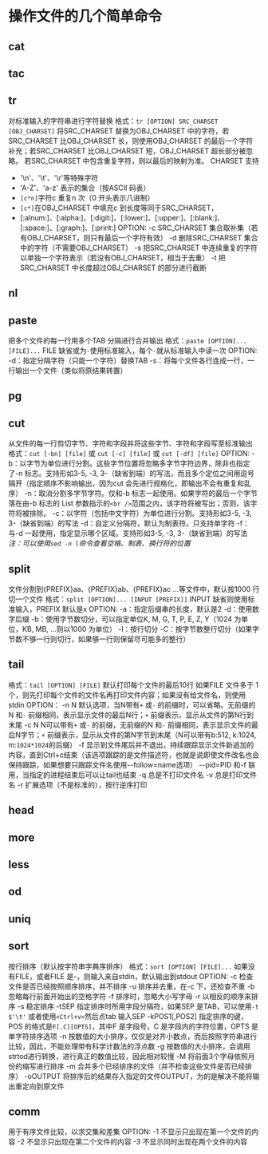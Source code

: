 # 操作文件的几个简单命令

## cat

## tac

## tr
对标准输入的字符串进行字符替换
格式：`tr [OPTION] SRC_CHARSET [OBJ_CHARSET]`
将SRC_CHARSET 替换为OBJ_CHARSET 中的字符，若SRC_CHARSET 比OBJ_CHARSET 长，则使用OBJ_CHARSET 的最后一个字符补充；若SRC_CHARSET 比OBJ_CHARSET 短，OBJ_CHARSET 超长部分被忽略。
若SRC_CHARSET 中包含重复字符，则以最后的映射为准。
CHARSET 支持
+ '\n'、'\t'、'\r'等特殊字符
+ 'A-Z'、'a-z' 表示的集合（按ASCII 码表）
+ `[c*n]`字符c 重复n 次（0 开头表示八进制）
+ `[c*]`在OBJ_CHARSET 中填充c 到长度等同于SRC_CHARSET，
+ [:alnum:]、[:alpha:]、[:digit:]、[:lower:]、[:upper:]、[:blank:]、[:space:]、[:graph:]、[:print:]
OPTION:
-c	SRC_CHARSET 集合取补集（若有OBJ_CHARSET，则只有最后一个字符有效）
-d	删除SRC_CHARSET 集合中的字符（不需要OBJ_CHARSET）
-s	把SRC_CHARSET 中连续重复的字符以单独一个字符表示（若没有OBJ_CHARSET，相当于去重）
-t	把SRC_CHARSET 中长度超过OBJ_CHARSET 的部分进行截断

## nl

## paste
把多个文件的每一行用多个TAB 分隔进行合并输出
格式：`paste [OPTION]... [FILE]...`
FILE 缺省或为`-`使用标准输入，每个`-`就从标准输入中读一次
OPTION:
-d：指定分隔字符（只能一个字符）替换TAB
-s：将每个文件各行连成一行，一行输出一个文件（类似将原结果转置）

## pg

## cut
从文件的每一行剪切字节、字符和字段并将这些字节、字符和字段写至标准输出
格式：`cut [-bn] [file]` 或 `cut [-c] [file]` 或 `cut [-df] [file]`
OPTION:
-b：以字节为单位进行分割。这些字节位置将忽略多字节字符边界，除非也指定了-n 标志。支持形如3-5, -3, 3-（缺省到端）的写法，而且多个定位之间用逗号隔开（指定顺序不影响输出，因为cut 会先进行规格化，即输出不会有重复和乱序）
-n：取消分割多字节字符。仅和-b 标志一起使用。如果字符的最后一个字节落在由-b 标志的 List 参数指示的`<br />`范围之内，该字符将被写出；否则，该字符将被排除。
-c：以字符（包括中文字符）为单位进行分割。支持形如3-5, -3, 3-（缺省到端）的写法
-d：自定义分隔符，默认为制表符。只支持单字符
-f：与-d 一起使用，指定显示哪个区域。支持形如3-5, -3, 3-（缺省到端）的写法
*注：可以使用`sed -n l`命令查看空格、制表、换行符的位置*

## split
文件分割到{PREFIX}aa、{PREFIX}ab、{PREFIX}ac ...等文件中，默认按1000 行切一个文件
格式：`split [OPTION]... [INPUT [PREFIX]]`
INPUT 缺省则使用标准输入，PREFIX 默认是x
OPTION:
-a：指定后缀串的长度，默认是2
-d：使用数字后缀
-b：使用字节数切分，可以指定单位K, M, G, T, P, E, Z, Y（1024 为单位，KB, MB, ...则以1000 为单位）
-l：按行切分
-C：按字节数整行切分（如果字节数不够一行则切行，如果够一行则保留尽可能多的整行）


## tail
格式：`tail [OPTION] [FILE]`
默认打印每个文件的最后10行
如果FILE 文件多于 1 个，则先打印每个文件的文件名再打印文件内容；如果没有给文件名，则使用stdin
OPTION：
-n N    默认选项，当N带有`+` 或`-` 的前缀时，可以省略。无前缀的N 和`-` 前缀相同，表示显示文件的最后N行；`+` 前缀表示，显示从文件的第N行到末尾
-c N    N可以带有`+` 或`-` 的前缀，无前缀的N 和`-` 前缀相同，表示显示文件的最后N字节；`+` 前缀表示，显示从文件的第N字节到末尾（N可以带有b:512, k:1024, m:`1024*1024`的后缀）
-f      显示到文件尾后并不退出，持续跟踪显示文件新追加的内容，直到Ctrl+c结束（该选项跟踪的是文件描述符，也就是说即使文件改名也会保持跟踪，如果想要只跟踪文件名使用--follow=name选项）
--pid=PID   和-f 联用，当指定的进程结束后可以让tail也结束
-q      总是不打印文件名
-v      总是打印文件名
-r      扩展选项（不是标准的），按行逆序打印

## head

## more

## less

## od

## uniq

## sort
按行排序（默认按字符串字典序排序）
格式：`sort [OPTION] [FILE]...`
如果没有FILE，或者FILE 是-，则输入来自stdin，默认输出到stdout
OPTION:
-c   检查文件是否已经按照顺序排序，并不排序
-u   排序并去重，在-c 下，还检查不重
-b   忽略每行前面开始出的空格字符
-f   排序时，忽略大小写字母
-r   以相反的顺序来排序
-s   稳定排序
-tSEP   指定排序时所用字段分隔符，如果SEP 是TAB，可以使用`-t $'\t'` 或者使用`<Ctrl+v>`然后点tab 输入SEP
-kPOS1[,POS2]   指定排序的键，POS 的格式是`F[.C][OPTS]`，其中F 是字段号，C 是字段内的字符位置，OPTS 是单字符排序选项
-n   按数值的大小排序，仅仅是对齐小数点，而后按照字符串进行比较，因此，不能处理带有科学计数法的浮点数
-g   按数值的大小排序，会调用strtod进行转换，进行真正的数值比较，因此相对较慢
-M   将前面3个字母依照月份的缩写进行排序
-m   合并多个已经排序的文件（并不检查这些文件是否已经排序）
-oOUTPUT   将排序后的结果存入指定的文件OUTPUT，为的是解决不能将输出重定向到原文件

## comm
用于有序文件比较，以求交集和差集
OPTION:
-1	不显示只出现在第一个文件的内容
-2	不显示只出现在第二个文件的内容
-3	不显示同时出现在两个文件的内容

